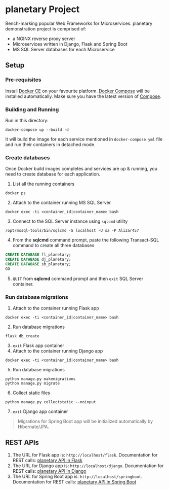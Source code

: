 # planetary Project
Bench-marking popular Web Frameworks for Microservices. planetary demonstration project is comprised of:
* a NGINX reverse proxy server
* Microservices written in Django, Flask and Spring Boot
* MS SQL Server databases for each Microservice
## Setup

### Pre-requisites
Install [Docker CE](https://docs.docker.com/install/) on your favourite platform. [Docker Compose](https://docs.docker.com/compose/) will be installed automatically. Make sure you have the latest version of [Compose](https://docs.docker.com/compose/install/).
### Building and Running
Run in this directory:
```
docker-compose up --build -d
```
It will build the image for each service mentioned in `docker-compose.yml` file and run their containers in detached mode.
### Create databases
Once Docker build images completes and services are up & running, you need to create database for each application.
1. List all the running containers
```
docker ps
```
2. Attach to the container running MS SQL Server
```
docker exec -ti <container_id|container_name> bash
```
3. Connect to the SQL Server instance using `sqlcmd` utility
```
/opt/mssql-tools/bin/sqlcmd -S localhost -U sa -P Alizar457
```
4. From the **sqlcmd** command prompt, paste the following Transact-SQL command to create all three databases
```SQL
CREATE DATABASE fl_planetary;
CREATE DATABASE dj_planetary;
CREATE DATABASE sb_planetary;
GO
```
5. `QUIT` from **sqlcmd** command prompt and then `exit` SQL Server container.
### Run database migrations
1. Attach to the container running Flask app
```
docker exec -ti <container_id|container_name> bash
```
2. Run database migrations
```
flask db_create
```
3. `exit` Flask app container
4. Attach to the container running Django app
```
docker exec -ti <container_id|container_name> bash
```
5. Run database migrations
```
python manage.py makemigrations
python manage.py migrate
```
6. Collect static files
```
python manage.py collectstatic --noinput
```
7. `exit` Django app container
> Migrations for Spring Boot app will be initialized automatically by Hibernate/JPA.

## REST APIs
1. The URL for Flask app is: `http://localhost/flask`. Documentation for REST calls: [planetary API in Flask](flask/README.md)
2. The URL for Django app is: `http://localhost/django`. Documentation for REST calls: [planetary API in Django](django/README.md)
3. The URL for Spring Boot app is: `http://localhost/springboot`. Documentation for REST calls: [planetary API in Spring Boot](springboot/README.md)
